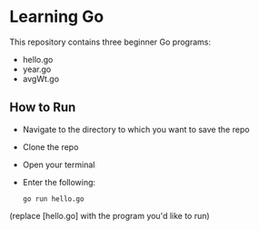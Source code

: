 # Learning Go

This repository contains three beginner Go programs:

- hello.go
- year.go
- avgWt.go

## How to Run

- Navigate to the directory to which you want to save the repo
- Clone the repo
- Open your terminal
- Enter the following:

    `go run hello.go`

(replace [hello.go] with the program you'd like to run)
